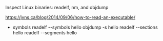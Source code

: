 Inspect Linux binaries: readelf, nm, and objdump 

https://jvns.ca/blog/2014/09/06/how-to-read-an-executable/

- symbols
readelf --symbols hello
objdump -s hello
readelf --sections hello
readelf --segments hello

